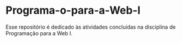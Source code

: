 # Programa-o-para-a-Web-I
Esse repositório é dedicado às atividades concluídas na disciplina de Programação para a Web I. 
